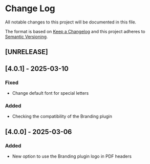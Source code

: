 # Change Log

All notable changes to this project will be documented in this file.

The format is based on [Keep a Changelog](http://keepachangelog.com/)
and this project adheres to [Semantic Versioning](http://semver.org/).

## [UNRELEASE]

## [4.0.1] - 2025-03-10

### Fixed

- Change default font for special letters

### Added

- Checking the compatibility of the Branding plugin

## [4.0.0] - 2025-03-06

### Added

- New option to use the Branding plugin logo in PDF headers
